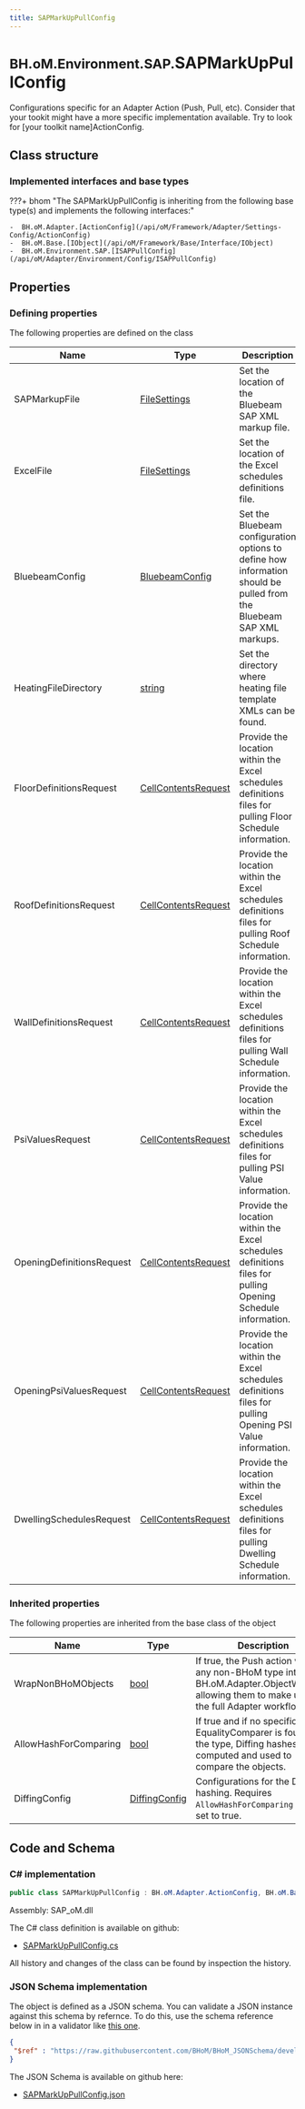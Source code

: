 ```yaml
---
title: SAPMarkUpPullConfig
---
```


# <small>BH.oM.Environment.SAP.</small>**SAPMarkUpPullConfig**

Configurations specific for an Adapter Action (Push, Pull, etc).
Consider that your tookit might have a more specific implementation available. Try to look for [your toolkit name]ActionConfig.

## Class structure

### Implemented interfaces and base types

???+ bhom "The SAPMarkUpPullConfig is inheriting from the following base type(s) and implements the following interfaces:"

    -  BH.oM.Adapter.[ActionConfig](/api/oM/Framework/Adapter/Settings-Config/ActionConfig)
    -  BH.oM.Base.[IObject](/api/oM/Framework/Base/Interface/IObject)
    -  BH.oM.Environment.SAP.[ISAPPullConfig](/api/oM/Adapter/Environment/Config/ISAPPullConfig)


## Properties



### Defining properties

The following properties are defined on the class

| Name             | Type             | Description      | Quantity         |
|------------------|------------------|------------------|------------------|
| SAPMarkupFile | [FileSettings](/api/oM/Framework/Adapter/FileSettings) | Set the location of the Bluebeam SAP XML markup file. | - |
| ExcelFile | [FileSettings](/api/oM/Framework/Adapter/FileSettings) | Set the location of the Excel schedules definitions file. | - |
| BluebeamConfig | [BluebeamConfig](/api/oM/Adapter/Environment/Config/BluebeamConfig) | Set the Bluebeam configuration options to define how information should be pulled from the Bluebeam SAP XML markups. | - |
| HeatingFileDirectory | [string](https://learn.microsoft.com/en-us/dotnet/api/System.String?view=netstandard-2.0) | Set the directory where heating file template XMLs can be found. | - |
| FloorDefinitionsRequest | [CellContentsRequest](/api/oM/Adapter/Adapters/Excel/Requests/CellContentsRequest) | Provide the location within the Excel schedules definitions files for pulling Floor Schedule information. | - |
| RoofDefinitionsRequest | [CellContentsRequest](/api/oM/Adapter/Adapters/Excel/Requests/CellContentsRequest) | Provide the location within the Excel schedules definitions files for pulling Roof Schedule information. | - |
| WallDefinitionsRequest | [CellContentsRequest](/api/oM/Adapter/Adapters/Excel/Requests/CellContentsRequest) | Provide the location within the Excel schedules definitions files for pulling Wall Schedule information. | - |
| PsiValuesRequest | [CellContentsRequest](/api/oM/Adapter/Adapters/Excel/Requests/CellContentsRequest) | Provide the location within the Excel schedules definitions files for pulling PSI Value information. | - |
| OpeningDefinitionsRequest | [CellContentsRequest](/api/oM/Adapter/Adapters/Excel/Requests/CellContentsRequest) | Provide the location within the Excel schedules definitions files for pulling Opening Schedule information. | - |
| OpeningPsiValuesRequest | [CellContentsRequest](/api/oM/Adapter/Adapters/Excel/Requests/CellContentsRequest) | Provide the location within the Excel schedules definitions files for pulling Opening PSI Value information. | - |
| DwellingSchedulesRequest | [CellContentsRequest](/api/oM/Adapter/Adapters/Excel/Requests/CellContentsRequest) | Provide the location within the Excel schedules definitions files for pulling Dwelling Schedule information. | - |


### Inherited properties
The following properties are inherited from the base class of the object

| Name             | Type             | Description      | Quantity         |
|------------------|------------------|------------------|------------------|
| WrapNonBHoMObjects | [bool](https://learn.microsoft.com/en-us/dotnet/api/System.Boolean?view=netstandard-2.0) | If true, the Push action wraps any non-BHoM type into a BH.oM.Adapter.ObjectWrapper, allowing them to make use of the full Adapter workflow. | - |
| AllowHashForComparing | [bool](https://learn.microsoft.com/en-us/dotnet/api/System.Boolean?view=netstandard-2.0) | If true and if no specific EqualityComparer is found for the type, Diffing hashes are computed and used to compare the objects. | - |
| DiffingConfig | [DiffingConfig](/api/oM/Framework/Diffing/DiffingConfig) | Configurations for the Diffing hashing. Requires `AllowHashForComparing` to be set to true. | - |


## Code and Schema

### C# implementation

``` C# title="C#"
public class SAPMarkUpPullConfig : BH.oM.Adapter.ActionConfig, BH.oM.Base.IObject, BH.oM.Environment.SAP.ISAPPullConfig
```

Assembly: SAP_oM.dll

The C# class definition is available on github:

- [SAPMarkUpPullConfig.cs](https://github.com/BHoM/SAP_Toolkit/blob/develop/SAP_oM/Config\SAPMarkUpPullConfig.cs)

All history and changes of the class can be found by inspection the history.
### JSON Schema implementation

The object is defined as a JSON schema. You can validate a JSON instance against this schema by refernce. To do this, use the schema reference below in in a validator like [this one](https://www.jsonschemavalidator.net/).

``` json title="JSON Schema"
{
 "$ref" : "https://raw.githubusercontent.com/BHoM/BHoM_JSONSchema/develop/SAP_oM/SAP/SAPMarkUpPullConfig.json"
}
```

The JSON Schema is available on github here:

- [SAPMarkUpPullConfig.json](https://github.com/BHoM/BHoM_JSONSchema/blob/develop/SAP_oM/SAP/SAPMarkUpPullConfig.json)
